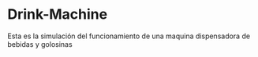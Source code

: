 # Drink-Machine
Esta es la simulación del funcionamiento de una maquina dispensadora de bebidas y golosinas

